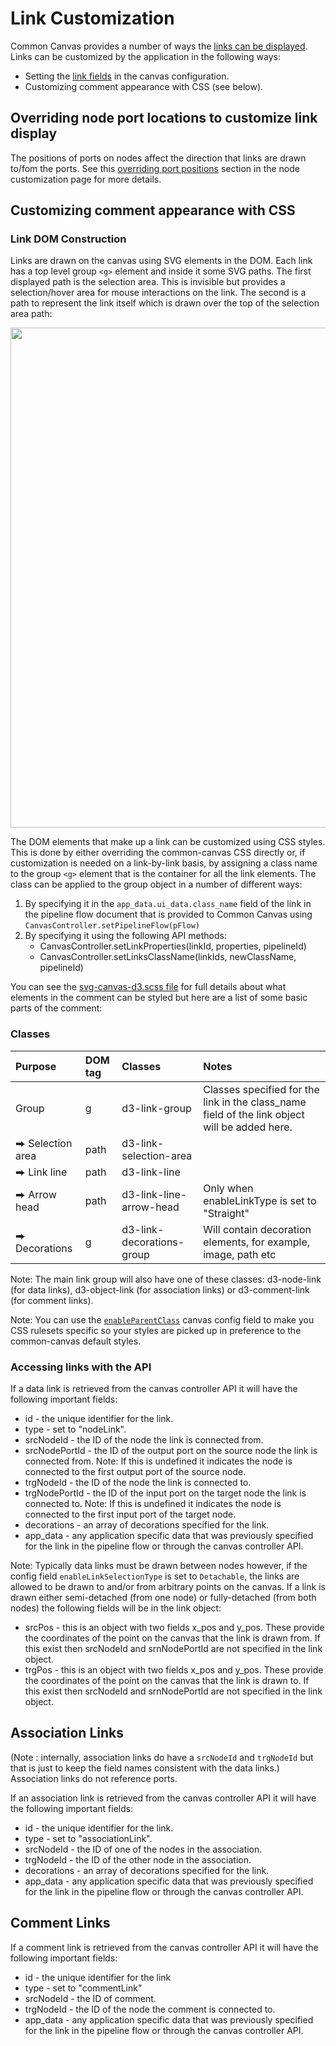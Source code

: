 # Link Customization

Common Canvas provides a number of ways the [links can be displayed](01.01.02-links.md). Links can be customized by the application in the following ways:

* Setting the [link fields](03.02.01-canvas-config.md/#links) in  the canvas configuration.
* Customizing comment appearance with CSS (see below).

## Overriding node port locations to customize link display

The positions of ports on nodes affect the direction that links are drawn to/fom the ports. See this [overriding port positions](03.06.01-node-customization.md/#overriding-port-positions-and-link-directions) section in the node customization page for more details.


## Customizing comment appearance with CSS

### Link DOM Construction

Links are drawn on the canvas using SVG elements in the DOM. Each link has a top level group `<g>` element and inside it some SVG paths. The first displayed path is the selection area. This is invisible but provides a selection/hover area for mouse interactions on the link. The second is a path to represent the link itself which is drawn over the top of the selection area path:

<img src="../assets/cc-link-elements-dom.png" width="800" />

The DOM elements that make up a link can be customized using CSS styles. This is done by either overriding the common-canvas CSS directly or, if customization is needed on a link-by-link basis, by assigning a class name to the group `<g>` element that is the container for all the link elements. The class can be applied to the group object in a number of different ways:

1. By specifying it in the `app_data.ui_data.class_name` field of the link in the pipeline flow document that is provided to Common Canvas using `CanvasController.setPipelineFlow(pFlow)`
2. By specifying it using the following API methods:
    * CanvasController.setLinkProperties(linkId, properties, pipelineId)
    * CanvasController.setLinksClassName(linkIds, newClassName, pipelineId)

You can see the [svg-canvas-d3.scss file](https://github.com/elyra-ai/canvas/blob/main/canvas_modules/common-canvas/src/common-canvas/svg-canvas-d3.scss) for full details about what elements in the comment can be styled but here are a list of some basic parts of the comment:


### Classes

| Purpose      | DOM tag                             | Classes      | Notes                            |
| :---------- | :----------------------------------- | :---------- | :----------------------------------- |
|Group	| g |	d3-link-group |	Classes specified for the link in the class_name field of the link object will be added here. |
|⮕ Selection area|	path |	d3-link-selection-area	| |
|⮕ Link line	| path |	d3-link-line |	 |
|⮕ Arrow head	| path |	d3-link-line-arrow-head |	Only when enableLinkType is set to "Straight" |
|⮕ Decorations	| g |	d3-link-decorations-group |	Will contain decoration elements, for example, image, path etc |

Note: The main link group will also have one of these classes: d3-node-link (for data links), d3-object-link (for association links) or d3-comment-link (for comment links).


Note: You can use the [`enableParentClass`](03.02.01-canvas-config.md#enableparentclass) canvas config field to make you CSS rulesets specific so your styles are picked up in preference to the common-canvas default styles.

### Accessing links with the API

If a data link is retrieved from the canvas controller API it will have the following important fields:

* id - the unique identifier for the link.
* type - set to "nodeLink".
* srcNodeId - the ID of the node the link is connected from.
* srcNodePortId - the ID of the output port on the source node the link is connected from. Note: If this is undefined it indicates the node is connected to the first output port of the source node.
* trgNodeId - the ID of the node the link is connected to.
* trgNodePortId - the ID of the input port on the target node the link is connected to. Note: If this is undefined it indicates the node is connected to the first input port of the target node.
* decorations - an array of decorations specified for the link.
* app_data - any application specific data that was previously specified for the link in the pipeline flow or through the canvas controller API.

Note: Typically data links must be drawn between nodes however, if the config field `enableLinkSelectionType` is set to `Detachable`, the links are allowed to be drawn to and/or from arbitrary points on the canvas. If a link is drawn either semi-detached (from one node) or fully-detached (from both nodes) the following fields will be in the link object:

* srcPos - this is an object with two fields x_pos and y_pos. These provide the coordinates of the point on the canvas that the link is drawn from. If this exist then srcNodeId and srnNodePortId are not specified in the link object.
* trgPos - this is an object with two fields x_pos and y_pos. These provide the coordinates of the point on the canvas that the link is drawn to. If this exist then srcNodeId and srnNodePortId are not specified in the link object.

## Association Links

 (Note : internally, association links do have a `srcNodeId` and `trgNodeId` but that is just to keep the field names consistent with the data links.) Association links do not reference ports.

If an association link is retrieved from the canvas controller API it will have the following important fields:

* id - the unique identifier for the link.
* type - set to "associationLink".
* srcNodeId - the ID of one of the nodes in the association.
* trgNodeId - the ID of the other node in the association.
* decorations - an array of decorations specified for the link.
* app_data - any application specific data that was previously specified for the link in the pipeline flow or through the canvas controller API.

## Comment Links

If a comment link is retrieved from the canvas controller API it will have the following important fields:

* id - the unique identifier for the link
* type - set to "commentLink"
* srcNodeId - the ID of comment.
* trgNodeId - the ID of the node the comment is connected to.
* app_data - any application specific data that was previously specified for the link in the pipeline flow or through the canvas controller API.

